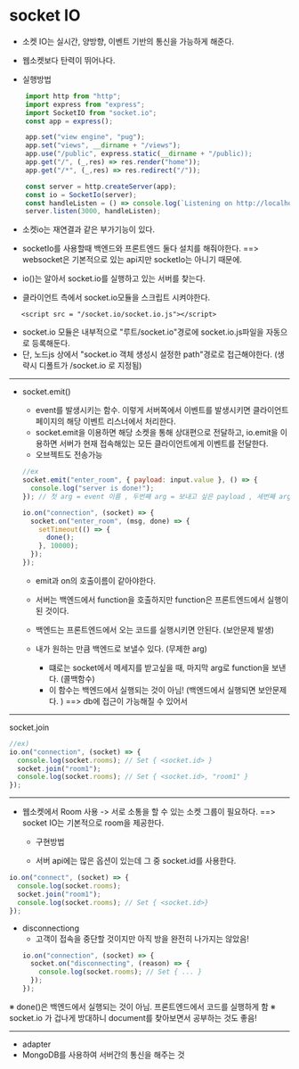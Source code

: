# socket IO

- 소켓 IO는 실시간, 양방향, 이벤트 기반의 통신을 가능하게 해준다.
- 웹소켓보다 탄력이 뛰어나다.

- 실행방법

```js
    import http from "http";
    import express from "express";
    import SocketIO from "socket.io";
    const app = express();

    app.set("view engine", "pug");
    app.set("views", __dirname + "/views");
    app.use("/public", express.static(__dirname + "/public));
    app.get("/", (_,res) => res.render("home"));
    app.get("/*", (_,res) => res.redirect("/"));

    const server = http.createServer(app);
    const io = SocketIo(server);
    const handleListen = () => console.log(`Listening on http://localhost:3000`);
    server.listen(3000, handleListen);

```

- 소켓io는 재연결과 같은 부가기능이 있다.
- socketIo를 사용할때 백엔드와 프론트엔드 둘다 설치를 해줘야한다.
  ==> websocket은 기본적으로 있는 api지만 socketIo는 아니기 때문에.

- io()는 알아서 socket.io를 실행하고 있는 서버를 찾는다.

- 클라이언트 측에서 socket.io모듈을 스크립트 시켜야한다.

```pug
   <script src = "/socket.io/socket.io.js"></script>
```

- socket.io 모듈은 내부적으로 "루트/socket.io"경로에 socket.io.js파일을 자동으로 등록해둔다.
- 단, 노드js 상에서 "socket.io 객체 생성시 설정한 path"경로로 접근해야한다. (생략시 디폴트가 /socket.io 로 지정됨)

---

- socket.emit()

  - event를 발생시키는 함수. 이렇게 서버쪽에서 이벤트를 발생시키면 클라이언트 페이지의 해당 이벤트 리스너에서 처리한다.
  - socket.emit을 이용하면 해당 소켓을 통해 상대편으로 전달하고, io.emit을 이용하면 서버가 현재 접속해있는 모든 클라이언트에게 이벤트를 전달한다.
  - 오브젝트도 전송가능

  ```js
  //ex
  socket.emit("enter_room", { payload: input.value }, () => {
    console.log("server is done!");
  }); // 첫 arg = event 이름 , 두번째 arg = 보내고 싶은 payload , 세번째 arg = 서버에서 호출하는 func
  ```

  ```js
  io.on("connection", (socket) => {
    socket.on("enter_room", (msg, done) => {
      setTimeout(() => {
        done();
      }, 10000);
    });
  });
  ```

  - emit과 on의 호출이름이 같아야한다.
  - 서버는 백엔드에서 function을 호출하지만 function은 프론트엔드에서 실행이 된 것이다.
  - 백엔드는 프론트엔드에서 오는 코드를 실행시키면 안된다. (보안문제 발생)

  - 내가 원하는 만큼 백엔드로 보낼수 있다. (무제한 arg)
    - 떄로는 socket에서 메세지를 받고싶을 때, 마지막 arg로 function을 보낸다. (콜백함수)
    - 이 함수는 백엔드에서 실행되는 것이 아님! (백엔드에서 실행되면 보안문제다. ) ==> db에 접근이 가능해질 수 있어서

---

socket.join

```js
//ex)
io.on("connection", (socket) => {
  console.log(socket.rooms); // Set { <socket.id> }
  socket.join("room1");
  console.log(socket.rooms); // Set { <socket.id>, "room1" }
});
```

---

- 웹소켓에서 Room 사용 -> 서로 소통을 할 수 있는 소켓 그룹이 필요하다.
  ==> socket IO는 기본적으로 room을 제공한다.

  - 구현방법

  - 서버 api에는 많은 옵션이 있는데 그 중 socket.id를 사용한다.

```js
io.on("connect", (socket) => {
  console.log(socket.rooms);
  socket.join("room1");
  console.log(socket.rooms); // Set { <socket.id>}
});
```

- disconnectiong
  - 고객이 접속을 중단할 것이지만 아직 방을 완전히 나가지는 않았음!
  ```js
  io.on("connection", (socket) => {
    socket.on("disconnecting", (reason) => {
      console.log(socket.rooms); // Set { ... }
    });
  });
  ```

※ done()은 백엔드에서 실행되는 것이 아님. 프론트엔드에서 코드를 실행하게 함
※ socket.io 가 겁나게 방대하니 document를 찾아보면서 공부하는 것도 좋음!

---

- adapter
- MongoDB를 사용하여 서버간의 통신을 해주는 것
